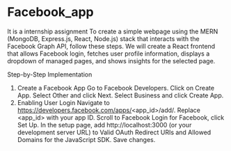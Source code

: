 # Facebook_app
It is a internship assignment
To create a simple webpage using the MERN (MongoDB, Express.js, React, Node.js) stack that interacts with the Facebook Graph API, follow these steps. We will create a React frontend that allows Facebook login, fetches user profile information, displays a dropdown of managed pages, and shows insights for the selected page.

Step-by-Step Implementation
1. Create a Facebook App
Go to Facebook Developers.
Click on Create App.
Select Other and click Next.
Select Business and click Create App.
2. Enabling User Login
Navigate to https://developers.facebook.com/apps/<app_id>/add/.
Replace <app_id> with your app ID.
Scroll to Facebook Login for Facebook, click Set Up.
In the setup page, add http://localhost:3000 (or your development server URL) to Valid OAuth Redirect URIs and Allowed Domains for the JavaScript SDK.
Save changes.
